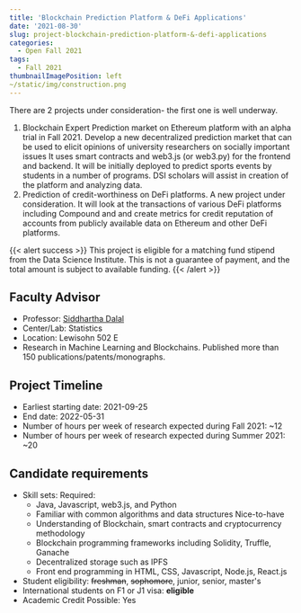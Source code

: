 ```yaml
---
title: 'Blockchain Prediction Platform & DeFi Applications'
date: '2021-08-30'
slug: project-blockchain-prediction-platform-&-defi-applications
categories:
  - Open Fall 2021
tags:
  - Fall 2021
thumbnailImagePosition: left
~/static/img/construction.png
---
```

There are 2 projects under consideration- the first one is well underway. 

<!--more-->

1. Blockchain Expert Prediction market on Ethereum platform with an alpha trial in Fall 2021.  Develop a new  decentralized prediction market that can be used to elicit opinions of university researchers on socially important issues It uses smart contracts and web3.js (or web3.py) for the frontend and backend. It will be initially deployed to predict sports events by students in a number of programs. DSI scholars will assist in creation of the platform and analyzing data. 
2. Prediction of credit-worthiness on DeFi platforms. A new project under consideration. It  will look at the transactions of various DeFi platforms including Compound and and create metrics for credit reputation of accounts from publicly available data on Ethereum and other DeFi platforms.

{{< alert success >}}
This project is eligible for a matching fund stipend from the Data Science Institute. This is not a guarantee of payment, and the total amount is subject to available funding.
{{< /alert >}}

## Faculty Advisor
+ Professor: [Siddhartha Dalal](http://stat.columbia.edu/department-directory/name/siddhartha-dalal/)
+ Center/Lab: Statistics
+ Location: Lewisohn 502 E
+ Research in Machine Learning and Blockchains. Published more than 150 publications/patents/monographs.

## Project Timeline
+ Earliest starting date: 2021-09-25
+ End date: 2022-05-31
+ Number of hours per week of research expected during Fall 2021: ~12
+ Number of hours per week of research expected during Summer 2021: ~20

## Candidate requirements
+ Skill sets: 
  Required: 
  - Java, Javascript, web3.js, and Python
  - Familiar with common algorithms and data structures
  Nice-to-have
  - Understanding of Blockchain, smart contracts and cryptocurrency methodology
  - Blockchain programming frameworks including Solidity, Truffle, Ganache
  - Decentralized storage such as IPFS
  - Front end programming in HTML, CSS, Javascript, Node.js, React.js
+ Student eligibility: ~~freshman~~, ~~sophomore~~, junior, senior, master's
+ International students on F1 or J1 visa: **eligible**
+ Academic Credit Possible: Yes

